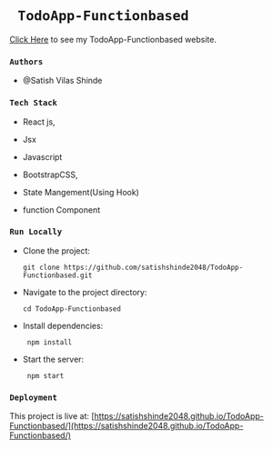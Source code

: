 
# `  TodoApp-Functionbased  `

  [Click Here](https://satishshinde2048.github.io/TodoApp-Functionbased/) to see my TodoApp-Functionbased website.


### `Authors`

 + @Satish Vilas Shinde


### `Tech Stack`

+ React js,

+ Jsx
     
+ Javascript       
     
+ BootstrapCSS,  
     
+ State Mangement(Using Hook)

+ function Component


     
     
### `Run Locally`

+ Clone the project:

      git clone https://github.com/satishshinde2048/TodoApp-Functionbased.git


+ Navigate to the project directory:

      cd TodoApp-Functionbased
                                                                                                       
+ Install dependencies:                                                                                                    

       npm install 
                                                                                                                                                                                                                
+ Start the server:                                                                                                        

       npm start       
      

### `Deployment`

This project is live at: [https://satishshinde2048.github.io/TodoApp-Functionbased/](https://satishshinde2048.github.io/TodoApp-Functionbased/)


